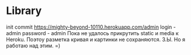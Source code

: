 # Library
init commit
https://mighty-beyond-10110.herokuapp.com/admin
login - admin
password - admin
Пока не удалось прикрутить static и media к Heroku. Поэтоу разметка кривая и картинки не сохраняются.
З.Ы. Но я работаю над этим. =)
